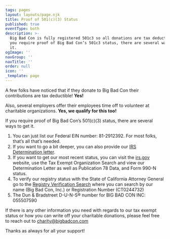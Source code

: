 ```yaml
---
tags: pages
layout: layouts/page.njk
title: Proof of 501(c)(3) Status
published: true
eventType: both
description: >-
  Big Bad Con is fully registered 501c3 so all donations are tax deductible. If
  you require proof of Big Bad Con’s 501c3 status, there are several ways to get
  it.
ogImage: ''
navGroup: ''
navTitle: ''
order: null
icon: ''
_template: page
---
```


A few folks have noticed that if they donate to Big Bad Con their contributions are tax deductible! **Yes!**

Also, several employers offer their employees time off to volunteer at charitable organizations. **Yes, we qualify for this too!**

If you require proof of Big Bad Con’s 501(c)(3) status, there are several ways to get it.

1. You can just list our Federal EIN number: 81-2912392. For most folks, that’s all that’s needed.
2. If you want to go a bit deeper, you can also provide our [IRS Determination letter](https://drive.google.com/file/d/1OUYe206NJaM9aY7_lb7cZhFsQb1UorPI/view?usp=drivesdk).
3. If you want to get our most recent status, you can visit the [irs.gov](https://www.irs.gov/charities-non-profits/search-for-tax-exempt-organizations) website, use the Tax Exempt Organization Search and view our Determination Letter as well as Publication 78 Data, and Form 990-N status.
4. To verify our registry status with the State of California Attorney General go to the [Registry Verification Search](http://rct.doj.ca.gov/Verification/Web/Search.aspx?facility=Y) where you can search by our name (Big Bad Con, Inc.) or Registration Number (CT0244732)
5. The Dun & Bradstreet D-U-N-S® number for BIG BAD CON INC: 055507590

If there is any other information you need with regards to our tax exempt status or how you can write off your charitable donations, please feel free to reach out to [charity@bigbadcon.com](mailto:charity@bigbadcon.com)

Thanks as always for all your support!
